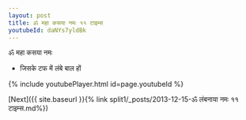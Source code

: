 ```yaml
---
layout: post
title: ॐ महा कसया नमः ११ टाइम्स
youtubeId: daNYs7yldBk
---
```

 
 
 ॐ महा कसया नमः  
 
 -  जिसके टफ में लंबे बाल हों 
 
  
 
  
 
 
 
 
 
 


{% include youtubePlayer.html id=page.youtubeId %}
 
[Next]({{ site.baseurl }}{% link  split1/_posts/2013-12-15-ॐ लंबनाया नमः ११ टाइम्स.md%})
 
